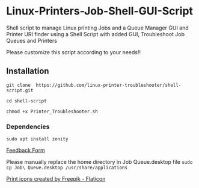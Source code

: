 # Linux-Printers-Job-Shell-GUI-Script
Shell script to manage Linux printing Jobs and 
a Queue Manager GUI and Printer URI finder 
using a Shell Script with added GUI, Troubleshoot Job Queues and Printers

Please customize this script according to your needs!!

## Installation
```git clone  https://github.com/linux-printer-troubleshooter/shell-script.git   ```

```cd shell-script ```

```chmod +x Printer_Troubleshooter.sh ```

### Dependencies
```sudo apt install zenity```


 <a href="https://form.jotform.com/223103545577455"> Feedback Form </a>

 Please manually replace the home directory in Job Queue.desktop file
 ```sudo cp Job\ Queue.desktop /usr/share/applications ```
 
<a href="https://www.flaticon.com/free-icons/print" title="print icons">Print icons created by Freepik - Flaticon</a>
